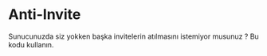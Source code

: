 # Anti-Invite
Sunucunuzda siz yokken başka invitelerin atılmasını istemiyor musunuz ? Bu kodu kullanın.

